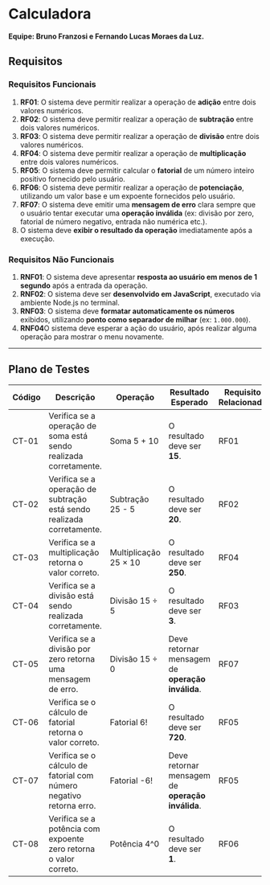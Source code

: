 # Calculadora

**Equipe: Bruno Franzosi e Fernando Lucas Moraes da Luz.**

## Requisitos

### Requisitos Funcionais

1. **RF01**: O sistema deve permitir realizar a operação de **adição** entre dois valores numéricos.
2. **RF02**: O sistema deve permitir realizar a operação de **subtração** entre dois valores numéricos.
3. **RF03**: O sistema deve permitir realizar a operação de **divisão** entre dois valores numéricos.
4. **RF04**: O sistema deve permitir realizar a operação de **multiplicação** entre dois valores numéricos.
5. **RF05**: O sistema deve permitir calcular o **fatorial** de um número inteiro positivo fornecido pelo usuário.
6. **RF06**: O sistema deve permitir realizar a operação de **potenciação**, utilizando um valor base e um expoente fornecidos pelo usuário.
7. **RF07**: O sistema deve emitir uma **mensagem de erro** clara sempre que o usuário tentar executar uma **operação inválida** (ex: divisão por zero, fatorial de número negativo, entrada não numérica etc.).
8. O sistema deve **exibir o resultado da operação** imediatamente após a execução.


### Requisitos Não Funcionais

1. **RNF01**: O sistema deve apresentar **resposta ao usuário em menos de 1 segundo** após a entrada da operação.
2. **RNF02**: O sistema deve ser **desenvolvido em JavaScript**, executado via ambiente Node.js no terminal.
3. **RNF03**: O sistema deve **formatar automaticamente os números** exibidos, utilizando **ponto como separador de milhar** (ex: `1.000.000`).
4. **RNF04**O sistema deve esperar a ação do usuário, após realizar alguma operação para mostrar o menu novamente.

---

## Plano de Testes

| Código  | Descrição                                                                 | Operação     | Resultado Esperado                          | Requisito Relacionado |
|---------|---------------------------------------------------------------------------|--------------|---------------------------------------------|------------------------|
| CT-01   | Verifica se a operação de soma está sendo realizada corretamente.         | Soma 5 + 10   | O resultado deve ser **15**.                 | RF01                  |
| CT-02   | Verifica se a operação de subtração está sendo realizada corretamente.    | Subtração 25 - 5 | O resultado deve ser **20**.             | RF02                  |
| CT-03   | Verifica se a multiplicação retorna o valor correto.                      | Multiplicação 25 × 10 | O resultado deve ser **250**.        | RF04                  |
| CT-04   | Verifica se a divisão está sendo realizada corretamente.                  | Divisão 15 ÷ 5 | O resultado deve ser **3**.              | RF03                  |
| CT-05   | Verifica se a divisão por zero retorna uma mensagem de erro.              | Divisão 15 ÷ 0 | Deve retornar mensagem de **operação inválida**. | RF07          |
| CT-06   | Verifica se o cálculo de fatorial retorna o valor correto.                | Fatorial 6!   | O resultado deve ser **720**.                | RF05                  |
| CT-07   | Verifica se o cálculo de fatorial com número negativo retorna erro.       | Fatorial -6!  | Deve retornar mensagem de **operação inválida**. | RF05          |
| CT-08   | Verifica se a potência com expoente zero retorna o valor correto.         | Potência 4^0  | O resultado deve ser **1**.                  | RF06                  |

